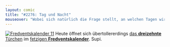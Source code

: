 ```yaml
---
layout: comic
title: "#2276: Tag und Nacht"
mouseover: "Wobei sich natürlich die Frage stellt, an welchen Tagen wir gerade am Zebrapopo herumeiern."
---
```


<a href="http://www.fonflatter.de/der-fetzige-fredventskalender-2011/" title="Fredventskalender 11"><img src="http://www.fonflatter.de/adv11/fredventskalender_banner.png" alt="Fredventskalender 11" /></a>
Heute öffnet sich übertollererdings <a href="http://www.fonflatter.de/2011/12/13/das-13-turchen" title="Fredventskalender 2011"> das <strong>dreizehnte</strong> Türchen</a> im <a href="http://www.fonflatter.de/der-fetzige-fredventskalender-2011/" title="Fredventskalender 2011">fetzigen <strong>Fredventskalender</strong></a>. Supi.
